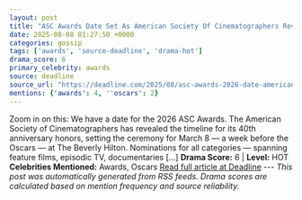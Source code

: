 ```yaml
---
layout: post
title: "ASC Awards Date Set As American Society Of Cinematographers Reveals 2025-26 Timeline"
date: 2025-08-08 01:27:50 +0000
categories: gossip
tags: ['awards', 'source-deadline', 'drama-hot']
drama_score: 6
primary_celebrity: awards
source: deadline
source_url: "https://deadline.com/2025/08/asc-awards-2026-date-american-society-of-cinematographers-1236481954/"
mentions: {'awards': 4, ''oscars': 2}
---
```


Zoom in on this: We have a date for the 2026 ASC Awards. The American Society of Cinematographers has revealed the timeline for its 40th anniversary honors, setting the ceremony for March 8 — a week before the Oscars — at The Beverly Hilton. Nominations for all categories — spanning feature films, episodic TV, documentaries […] **Drama Score:** 6 | **Level:** HOT **Celebrities Mentioned:** Awards, Oscars [Read full article at Deadline](https://deadline.com/2025/08/asc-awards-2026-date-american-society-of-cinematographers-1236481954/) --- *This post was automatically generated from RSS feeds. Drama scores are calculated based on mention frequency and source reliability.*